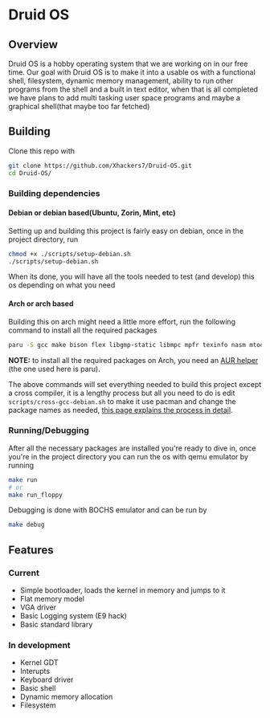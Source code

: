 # Druid OS
## Overview
Druid OS is a hobby operating system that we are working on in our free time.
Our goal with Druid OS is to make it into a usable os with a functional shell, filesystem, dynamic memory management, ability to run other programs from the shell and a built in text editor, when that is all completed we have plans to add multi tasking user space programs and maybe a graphical shell(that maybe too far fetched)
## Building
Clone this repo with
```bash
git clone https://github.com/Xhackers7/Druid-OS.git
cd Druid-OS/
```
### Building dependencies
#### Debian or debian based(Ubuntu, Zorin, Mint, etc)
Setting up and building this project is fairly easy on debian, once in the project directory, run
```bash
chmod +x ./scripts/setup-debian.sh
./scripts/setup-debian.sh
```
When its done, you will have all the tools needed to test (and develop) this os depending on what you need
#### Arch or arch based
Building this on arch might need a little more effort, run the following command to install all the required packages
```bash
paru -S gcc make bison flex libgmp-static libmpc mpfr texinfo nasm mtools qemu-system-x86
```
**NOTE:** to install all the required packages on Arch, you need an [AUR helper](https://wiki.archlinux.org/title/AUR_helpers) (the one used here is paru).

The above commands will set everything needed to build this  project except a cross compiler, it is a lengthy process but all you need to do is edit `scripts/cross-gcc-debian.sh` to make it use pacman and change the package names as needed, [this page explains the process in detail](https://wiki.osdev.org/GCC_Cross-Compiler#Preparing_for_the_build).
### Running/Debugging
After all the necessary packages are installed you're ready to dive in, once you're in the project directory you can run the os with qemu emulator by running
```bash
make run
# or
make run_floppy
```
Debugging is done with BOCHS emulator and can be run by
```bash
make debug
```

## Features
### Current
- Simple bootloader, loads the kernel in memory and jumps to it
- Flat memory model
- VGA driver
- Basic Logging system (E9 hack)
- Basic standard library
### In development
- Kernel GDT
- Interupts
- Keyboard driver
- Basic shell
- Dynamic memory allocation
- Filesystem


